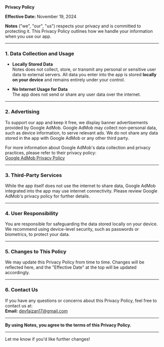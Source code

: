 **Privacy Policy**  

**Effective Date:** November 19, 2024  

**Notes** ("we", "our", "us") respects your privacy and is committed to protecting it. This Privacy Policy outlines how we handle your information when you use our app.  

---

### **1. Data Collection and Usage**  
- **Locally Stored Data**  
  Notes does not collect, store, or transmit any personal or sensitive user data to external servers. All data you enter into the app is stored **locally on your device** and remains entirely under your control.  

- **No Internet Usage for Data**  
  The app does not send or share any user data over the internet.  

---

### **2. Advertising**  
To support our app and keep it free, we display banner advertisements provided by Google AdMob. Google AdMob may collect non-personal data, such as device information, to serve relevant ads. We do not share any data stored in the app with Google AdMob or any other third party.  

For more information about Google AdMob's data collection and privacy practices, please refer to their privacy policy:  
[Google AdMob Privacy Policy](https://policies.google.com/privacy)  

---

### **3. Third-Party Services**  
While the app itself does not use the internet to share data, Google AdMob integrated into the app may use internet connectivity. Please review Google AdMob's privacy policy for further details.  

---

### **4. User Responsibility**  
You are responsible for safeguarding the data stored locally on your device. We recommend using device-level security, such as passwords or biometrics, to protect your data.  

---

### **5. Changes to This Policy**  
We may update this Privacy Policy from time to time. Changes will be reflected here, and the "Effective Date" at the top will be updated accordingly.  

---

### **6. Contact Us**  
If you have any questions or concerns about this Privacy Policy, feel free to contact us at:  
**Email:** devfaizan17@gmail.com  

---  

**By using Notes, you agree to the terms of this Privacy Policy.**  

--- 

Let me know if you'd like further changes!
